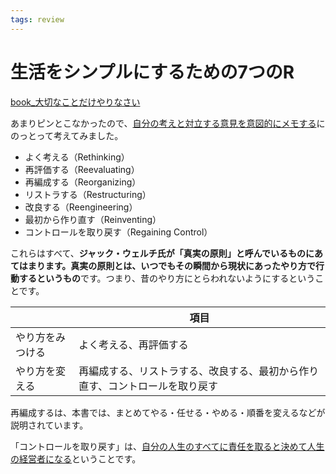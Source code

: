 ```yaml
---
tags: review
---
```


# 生活をシンプルにするための7つのR

[book_大切なことだけやりなさい](book_大切なことだけやりなさい.md)

あまりピンとこなかったので、[自分の考えと対立する意見を意図的にメモする](自分の考えと対立する意見を意図的にメモする.md)にのっとって考えてみました。

- よく考える（Rethinking）
- 再評価する（Reevaluating）
- 再編成する（Reorganizing）
- リストラする（Restructuring）
- 改良する（Reengineering）
- 最初から作り直す（Reinventing）
- コントロールを取り戻す（Regaining Control）

これらはすべて、**ジャック・ウェルチ氏が「真実の原則」と呼んでいるものにあてはまります。真実の原則とは、いつでもその瞬間から現状にあったやり方で行動するというもの**です。つまり、昔のやり方にとらわれないようにするということです。

||項目|
|-|-|
|やり方をみつける|よく考える、再評価する|
|やり方を変える|再編成する、リストラする、改良する、最初から作り直す、コントロールを取り戻す|

再編成するは、本書では、まとめてやる・任せる・やめる・順番を変えるなどが説明されています。

「コントロールを取り戻す」は、[自分の人生のすべてに責任を取ると決めて人生の経営者になる](自分の人生のすべてに責任を取ると決めて人生の経営者になる.md)ということです。
